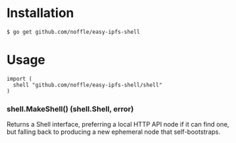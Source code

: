 # Installation

```
$ go get github.com/noffle/easy-ipfs-shell
```

# Usage
```
import (
  shell "github.com/noffle/easy-ipfs-shell/shell"
)
```

### shell.MakeShell() (shell.Shell, error)

Returns a Shell interface, preferring a local HTTP API node if it can find one,
but falling back to producing a new ephemeral node that self-bootstraps.

